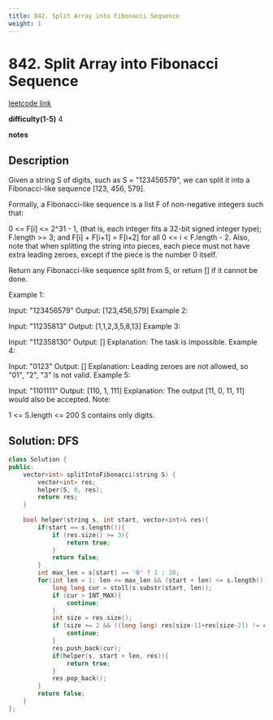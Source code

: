 ```yaml
---
title: 842. Split Array into Fibonacci Sequence
weight: 1
---
```


# 842. Split Array into Fibonacci Sequence

[leetcode link](https://leetcode.com/problems/split-array-into-fibonacci-sequence/)

**difficulty(1-5)** 
4

**notes**   


## Description

Given a string S of digits, such as S = "123456579", we can split it into a Fibonacci-like sequence [123, 456, 579].

Formally, a Fibonacci-like sequence is a list F of non-negative integers such that:

0 <= F[i] <= 2^31 - 1, (that is, each integer fits a 32-bit signed integer type);
F.length >= 3;
and F[i] + F[i+1] = F[i+2] for all 0 <= i < F.length - 2.
Also, note that when splitting the string into pieces, each piece must not have extra leading zeroes, except if the piece is the number 0 itself.

Return any Fibonacci-like sequence split from S, or return [] if it cannot be done.

Example 1:

Input: "123456579"
Output: [123,456,579]
Example 2:

Input: "11235813"
Output: [1,1,2,3,5,8,13]
Example 3:

Input: "112358130"
Output: []
Explanation: The task is impossible.
Example 4:

Input: "0123"
Output: []
Explanation: Leading zeroes are not allowed, so "01", "2", "3" is not valid.
Example 5:

Input: "1101111"
Output: [110, 1, 111]
Explanation: The output [11, 0, 11, 11] would also be accepted.
Note:

1 <= S.length <= 200
S contains only digits.

## Solution: DFS

```c++
class Solution {
public:
    vector<int> splitIntoFibonacci(string S) {
        vector<int> res;
        helper(S, 0, res);
        return res;
    }
    
    bool helper(string s, int start, vector<int>& res){
        if(start == s.length()){
            if (res.size() >= 3){
                return true;
            }
            return false;
        }
        int max_len = s[start] == '0' ? 1 : 10;
        for(int len = 1; len <= max_len && (start + len) <= s.length(); len++){
            long long cur = stoll(s.substr(start, len));
            if (cur > INT_MAX){
                continue;
            }
            int size = res.size();
            if (size >= 2 && ((long long) res[size-1]+res[size-2]) != cur){
                continue;
            }
            res.push_back(cur);
            if(helper(s, start + len, res)){
                return true;
            }
            res.pop_back();
        }
        return false;        
    }
};
```